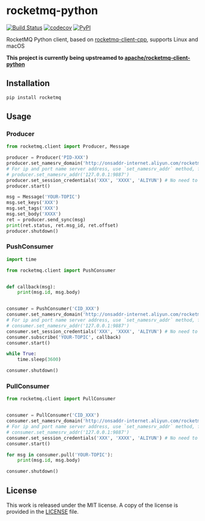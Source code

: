 # rocketmq-python

[![Build Status](https://travis-ci.com/messense/rocketmq-python.svg?branch=master)](https://travis-ci.com/messense/rocketmq-python)
[![codecov](https://codecov.io/gh/messense/rocketmq-python/branch/master/graph/badge.svg)](https://codecov.io/gh/messense/rocketmq-python)
[![PyPI](https://img.shields.io/pypi/v/rocketmq.svg)](https://pypi.org/project/rocketmq)

RocketMQ Python client, based on [rocketmq-client-cpp](https://github.com/apache/rocketmq-client-cpp), supports Linux and macOS

**This project is currently being upstreamed to [apache/rocketmq-client-python](https://github.com/apache/rocketmq-client-python/tree/ctypes)**

## Installation

```bash
pip install rocketmq
```

## Usage

### Producer

```python
from rocketmq.client import Producer, Message

producer = Producer('PID-XXX')
producer.set_namesrv_domain('http://onsaddr-internet.aliyun.com/rocketmq/nsaddr4client-internet')
# For ip and port name server address, use `set_namesrv_addr` method, for example:
# producer.set_namesrv_addr('127.0.0.1:9887')
producer.set_session_credentials('XXX', 'XXXX', 'ALIYUN') # No need to call this function if you don't use Aliyun.
producer.start()

msg = Message('YOUR-TOPIC')
msg.set_keys('XXX')
msg.set_tags('XXX')
msg.set_body('XXXX')
ret = producer.send_sync(msg)
print(ret.status, ret.msg_id, ret.offset)
producer.shutdown()
```

### PushConsumer

```python
import time

from rocketmq.client import PushConsumer


def callback(msg):
    print(msg.id, msg.body)


consumer = PushConsumer('CID_XXX')
consumer.set_namesrv_domain('http://onsaddr-internet.aliyun.com/rocketmq/nsaddr4client-internet')
# For ip and port name server address, use `set_namesrv_addr` method, for example:
# consumer.set_namesrv_addr('127.0.0.1:9887')
consumer.set_session_credentials('XXX', 'XXXX', 'ALIYUN') # No need to call this function if you don't use Aliyun.
consumer.subscribe('YOUR-TOPIC', callback)
consumer.start()

while True:
    time.sleep(3600)

consumer.shutdown()

```

### PullConsumer

```python
from rocketmq.client import PullConsumer


consumer = PullConsumer('CID_XXX')
consumer.set_namesrv_domain('http://onsaddr-internet.aliyun.com/rocketmq/nsaddr4client-internet')
# For ip and port name server address, use `set_namesrv_addr` method, for example:
# consumer.set_namesrv_addr('127.0.0.1:9887')
consumer.set_session_credentials('XXX', 'XXXX', 'ALIYUN') # No need to call this function if you don't use Aliyun.
consumer.start()

for msg in consumer.pull('YOUR-TOPIC'):
    print(msg.id, msg.body)

consumer.shutdown()
```

## License

This work is released under the MIT license. A copy of the license is provided in the [LICENSE](./LICENSE) file.
